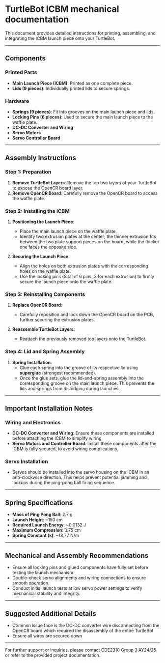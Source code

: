 # TurtleBot ICBM mechanical documentation

This document provides detailed instructions for printing, assembling, and integrating the ICBM launch piece onto your TurtleBot.

---

## Components

### Printed Parts
- **Main Launch Piece (ICBM)**: Printed as one complete piece.
- **Lids (9 pieces)**: Individually printed lids to secure springs.

### Hardware
- **Springs (9 pieces)**: Fit into grooves on the main launch piece and lids.
- **Locking Pins (6 pieces)**: Used to secure the main launch piece to the waffle plate.
- **DC-DC Converter and Wiring**
- **Servo Motors**
- **Servo Controller Board**

---

## Assembly Instructions

### Step 1: Preparation
1. **Remove TurtleBot Layers**: Remove the top two layers of your TurtleBot to expose the OpenCR board layer.
2. **Remove OpenCR Board**: Carefully remove the OpenCR board to access the waffle plate.

### Step 2: Installing the ICBM
1. **Positioning the Launch Piece**:
   - Place the main launch piece on the waffle plate.
   - Identify two extrusion plates at the center; the thinner extrusion fits between the two plate support pieces on the board, while the thicker one faces the opposite side.

2. **Securing the Launch Piece**:
   - Align the holes on both extrusion plates with the corresponding holes on the waffle plate.
   - Use the locking pins (total of 6 pins, 3 for each extrusion) to firmly secure the launch piece onto the waffle plate.

### Step 3: Reinstalling Components
1. **Replace OpenCR Board**:
   - Carefully reposition and lock down the OpenCR board on the PCB, further securing the extrusion plates.

2. **Reassemble TurtleBot Layers**:
   - Reattach the previously removed top layers onto the TurtleBot.

### Step 4: Lid and Spring Assembly
1. **Spring Installation**:
   - Glue each spring into the groove of its respective lid using **superglue** (strongest recommended).
   - Once the glue sets, glue the lid-and-spring assembly into the corresponding groove on the main launch piece. This prevents the lids and springs from dislodging during launches.

---

## Important Installation Notes

### Wiring and Electronics
- **DC-DC Converter and Wiring**: Ensure these components are installed before attaching the ICBM to simplify wiring.
- **Servo Motors and Controller Board**: Install these components after the ICBM is fully secured, to avoid wiring complications.

### Servo Installation
- Servos should be installed into the servo housing on the ICBM in an anti-clockwise direction. This helps prevent potential jamming and lockups during the ping-pong ball firing sequence.

---

## Spring Specifications
- **Mass of Ping Pong Ball**: 2.7 g
- **Launch Height**: ~150 cm
- **Required Launch Energy**: ~0.0132 J
- **Maximum Compression**: 3.75 cm
- **Spring Constant (k)**: ~18.77 N/m

---

## Mechanical and Assembly Recommendations

- Ensure all locking pins and glued components have fully set before testing the launch mechanism.
- Double-check servo alignments and wiring connections to ensure smooth operation.
- Conduct initial launch tests at low servo power settings to verify mechanical stability and integrity.

---

## Suggested Additional Details
- Common issue face is the DC-DC converter wire disconnecting from the OpenCR board which required the disassembly of the entire TurtleBot
- Ensure all wires are secured down

---

For further support or inquiries, please contact CDE2310 Group 3 AY24/25 or refer to the provided project documentation.
```

